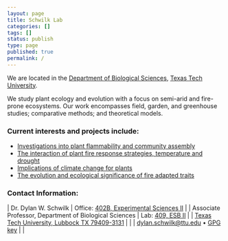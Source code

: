 ```yaml
---
layout: page
title: Schwilk Lab
categories: []
tags: []
status: publish
type: page
published: true
permalink: /
---
```

We are located in the [Department of Biological Sciences](http://www.biol.ttu.edu), [Texas Tech University](http://www.ttu.edu).

We study plant ecology and evolution with a focus on semi-arid and fire-prone ecosystems. Our work encompasses field, garden, and greenhouse studies; comparative methods; and theoretical models.

### Current interests and projects include: ###

 - [Investigations into plant flammability and community assembly]({{site.baseurl}}/research/projects/#flam)
 - [The interaction of plant fire response strategies, temperature and drought]({{site.baseurl}}/research/projects/#veg-shifts)
 - [Implications of climate change for plants]({{site.baseurl}}/research/projects/#veg-shifts)
 - [The evolution and ecological significance of fire adapted traits]({{site.baseurl}}/research/projects/#evol)


### Contact Information: ###

| Dr. Dylan W. Schwilk                                    | Office: [402B, Experimental Sciences II][ESB2] |
| Associate Professor, Department of Biological Sciences  | Lab: [409, ESB II][ESB2] |
| [Texas Tech University, Lubbock TX 79409-3131][TTU]     |                               |
| dylan.schwilk@ttu.edu  • [GPG key][gpg]                 |                               |



[ESB2]: https://www.ttu.edu/map/?b=Experimental%20Sciences%20II
[TTU]: https://maps.google.com/maps/ms?msid=214596173309067366017.00044bf6d86e2cdaeb1a6&amp;msa=0&amp;ll=33.584128,-101.874976&amp;spn=0.030389,0.07154
[gpg]: {{site.baseurl}}/downloads/schwilk-key-pub.txt
